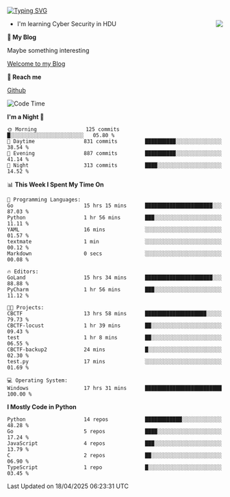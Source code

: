 [![Typing SVG](https://readme-typing-svg.herokuapp.com?font=Fira+Code&pause=1000&random=false&width=450&height=60&lines=Hello+%F0%9F%91%8B%F0%9F%8F%BB;I'm+JBNRZ)](https://git.io/typing-svg)

<a href="#">
  <img align="right" src="https://github-readme-stats.vercel.app/api?username=JBNRZ&show_icons=true&bg_color=15,f2f7fd,E0EAFC" />
</a>

- I'm learning Cyber Security in HDU

 **🌱 My Blog**

Maybe something interesting

[Welcome to my Blog](https://jbnrz.com.cn/)

 **💬 Reach me** 

[Github](https://github.com/JBNRZ)


<!--START_SECTION:waka-->
![Code Time](http://img.shields.io/badge/Code%20Time-1%2C149%20hrs%2045%20mins-blue)

**I'm a Night 🦉** 

```text
🌞 Morning                125 commits         █░░░░░░░░░░░░░░░░░░░░░░░░   05.80 % 
🌆 Daytime                831 commits         ██████████░░░░░░░░░░░░░░░   38.54 % 
🌃 Evening                887 commits         ██████████░░░░░░░░░░░░░░░   41.14 % 
🌙 Night                  313 commits         ████░░░░░░░░░░░░░░░░░░░░░   14.52 % 
```


📊 **This Week I Spent My Time On** 

```text
💬 Programming Languages: 
Go                       15 hrs 15 mins      ██████████████████████░░░   87.03 % 
Python                   1 hr 56 mins        ███░░░░░░░░░░░░░░░░░░░░░░   11.11 % 
YAML                     16 mins             ░░░░░░░░░░░░░░░░░░░░░░░░░   01.57 % 
textmate                 1 min               ░░░░░░░░░░░░░░░░░░░░░░░░░   00.12 % 
Markdown                 0 secs              ░░░░░░░░░░░░░░░░░░░░░░░░░   00.08 % 

🔥 Editors: 
GoLand                   15 hrs 34 mins      ██████████████████████░░░   88.88 % 
PyCharm                  1 hr 56 mins        ███░░░░░░░░░░░░░░░░░░░░░░   11.12 % 

🐱‍💻 Projects: 
CBCTF                    13 hrs 58 mins      ████████████████████░░░░░   79.73 % 
CBCTF-locust             1 hr 39 mins        ██░░░░░░░░░░░░░░░░░░░░░░░   09.43 % 
test                     1 hr 8 mins         ██░░░░░░░░░░░░░░░░░░░░░░░   06.55 % 
CBCTF-backup2            24 mins             █░░░░░░░░░░░░░░░░░░░░░░░░   02.30 % 
test.py                  17 mins             ░░░░░░░░░░░░░░░░░░░░░░░░░   01.69 % 

💻 Operating System: 
Windows                  17 hrs 31 mins      █████████████████████████   100.00 % 
```

**I Mostly Code in Python** 

```text
Python                   14 repos            ████████████░░░░░░░░░░░░░   48.28 % 
Go                       5 repos             ████░░░░░░░░░░░░░░░░░░░░░   17.24 % 
JavaScript               4 repos             ███░░░░░░░░░░░░░░░░░░░░░░   13.79 % 
C                        2 repos             ██░░░░░░░░░░░░░░░░░░░░░░░   06.90 % 
TypeScript               1 repo              █░░░░░░░░░░░░░░░░░░░░░░░░   03.45 % 
```




 Last Updated on 18/04/2025 06:23:31 UTC
<!--END_SECTION:waka-->
